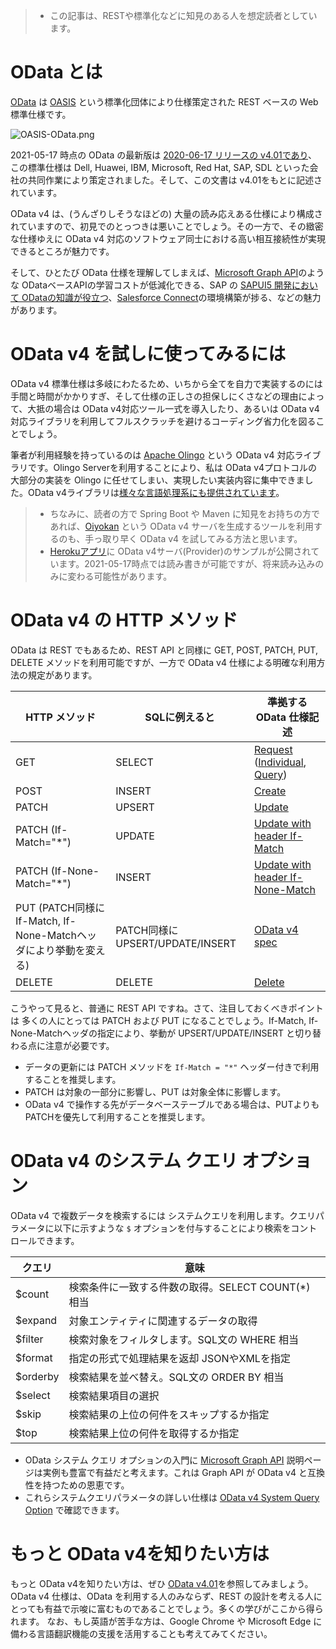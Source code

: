> * この記事は、RESTや標準化などに知見のある人を想定読者としています。

# OData とは
[OData](https://www.odata.org/) は [OASIS](https://www.oasis-open.org/) という標準化団体により仕様策定された REST ベースの Web標準仕様です。

![OASIS-OData.png](https://qiita-image-store.s3.ap-northeast-1.amazonaws.com/0/105739/b8c30beb-759c-21f3-66f0-55127917819c.png)

2021-05-17 時点の OData の最新版は [2020-06-17 リリースの v4.01であり](https://www.oasis-open.org/2020/06/17/new-version-of-rest-based-open-data-protocol-odata-approved-as-oasis-standard/)、この標準仕様は Dell, Huawei, IBM, Microsoft, Red Hat, SAP, SDL といった会社の共同作業により策定されました。そして、この文書は v4.01をもとに記述されています。

OData v4 は、(うんざりしそうなほどの) 大量の読み応えある仕様により構成されていますので、初見でのとっつきは悪いことでしょう。その一方で、その緻密な仕様ゆえに OData v4 対応のソフトウェア同士における高い相互接続性が実現できるところが魅力です。

そして、ひとたび OData 仕様を理解してしまえば、[Microsoft Graph API](https://docs.microsoft.com/ja-jp/graph/query-parameters)のような ODataベースAPIの学習コストが低減化できる、SAP の [SAPUI5 開発において ODataの知識が役立つ](https://qiita.com/tami/items/411a226d1ea6bb25b5f1)、[Salesforce Connect](https://help.salesforce.com/articleView?id=sf.platform_connect_about.htm&type=5)の環境構築が捗る、などの魅力があります。

# OData v4 を試しに使ってみるには

OData v4 標準仕様は多岐にわたるため、いちから全てを自力で実装するのには手間と時間がかかりすぎ、そして仕様の正しさの担保しにくさなどの理由によって、大抵の場合は OData v4対応ツール一式を導入したり、あるいは OData v4対応ライブラリを利用してフルスクラッチを避けるコーディング省力化を図ることでしょう。

筆者が利用経験を持っているのは [Apache Olingo](https://olingo.apache.org/doc/odata4/index.html) という OData v4 対応ライブラリです。Olingo Serverを利用することにより、私は OData v4プロトコルの大部分の実装を Olingo に任せてしまい、実現したい実装内容に集中できました。OData v4ライブラリは[様々な言語処理系にも提供されています](https://www.odata.org/libraries/)。

> - ちなみに、読者の方で Spring Boot や Maven に知見をお持ちの方であれば、[Oiyokan](https://qiita.com/igapyon/items/3fbdb0f3d3520a54f2a9) という OData v4 サーバを生成するツールを利用するのも、手っ取り早く OData v4 を試してみる方法と思います。
> - [Herokuアプリ](https://oiyokan.herokuapp.com/odata4.svc/)に OData v4サーバ(Provider)のサンプルが公開されています。2021-05-17時点では読み書きが可能ですが、将来読み込みのみに変わる可能性があります。

# OData v4 の HTTP メソッド

OData は REST でもあるため、REST API と同様に GET, POST, PATCH, PUT, DELETE メソッドを利用可能ですが、一方で OData v4 仕様による明確な利用方法の規定があります。

| HTTP メソッド               | SQLに例えると | 準拠する OData 仕様記述               |
| ------                    | ------            | ------                                             |
| GET                       | SELECT            | [Request](https://docs.oasis-open.org/odata/odata/v4.01/odata-v4.01-part1-protocol.html#sec_RequestingData) ([Individual](https://docs.oasis-open.org/odata/odata/v4.01/odata-v4.01-part1-protocol.html#sec_RequestingIndividualEntities), [Query](https://docs.oasis-open.org/odata/odata/v4.01/odata-v4.01-part1-protocol.html#sec_SystemQueryOptionselect)) |
| POST                      | INSERT            | [Create](https://docs.oasis-open.org/odata/odata/v4.01/odata-v4.01-part1-protocol.html#sec_CreateanEntity) |
| PATCH                     | UPSERT            | [Update](https://docs.oasis-open.org/odata/odata/v4.01/odata-v4.01-part1-protocol.html#sec_UpdateanEntity) |
| PATCH (If-Match="*")      | UPDATE            | [Update with header If-Match](https://docs.oasis-open.org/odata/odata/v4.01/odata-v4.01-part1-protocol.html#sec_HeaderIfMatch) |
| PATCH (If-None-Match="*") | INSERT            | [Update with header If-None-Match](https://docs.oasis-open.org/odata/odata/v4.01/odata-v4.01-part1-protocol.html#sec_HeaderIfNoneMatch) |
| PUT (PATCH同様に If-Match, If-None-Matchヘッダにより挙動を変える)                      | PATCH同様に UPSERT/UPDATE/INSERT   | [OData v4 spec](https://docs.oasis-open.org/odata/odata/v4.01/odata-v4.01-part1-protocol.html#sec_UpdateanEntity) |
| DELETE                    | DELETE            | [Delete](https://docs.oasis-open.org/odata/odata/v4.01/odata-v4.01-part1-protocol.html#sec_DeleteanEntity) |

こうやって見ると、普通に REST API ですね。さて、注目しておくべきポイントは 多くの人にとっては PATCH および PUT になることでしょう。If-Match, If-None-Matchヘッダの指定により、挙動が UPSERT/UPDATE/INSERT と切り替わる点に注意が必要です。

- データの更新には PATCH メソッドを `If-Match = "*"` ヘッダー付きで利用することを推奨します。
- PATCH は対象の一部分に影響し、PUT は対象全体に影響します。
- OData v4 で操作する先がデータベーステーブルである場合は、PUTよりもPATCHを優先して利用することを推奨します。

# OData v4 のシステム クエリ オプション

OData v4 で複数データを検索するには システムクエリを利用します。クエリパラメータに以下に示すような `$` オプションを付与することにより検索をコントロールできます。

| クエリ     | 意味                                         |
| ---      | ---                                         | 
| $count   | 検索条件に一致する件数の取得。SELECT COUNT(*) 相当 |
| $expand  | 対象エンティティに関連するデータの取得               |
| $filter  | 検索対象をフィルタします。SQL文の WHERE 相当        |
| $format  | 指定の形式で処理結果を返却 JSONやXMLを指定        |
| $orderby | 検索結果を並べ替え。SQL文の ORDER BY 相当        |
| $select  | 検索結果項目の選択                            |
| $skip    | 検索結果の上位の何件をスキップするか指定           |
| $top     | 検索結果上位の何件を取得するか指定               |

- OData システム クエリ オプションの入門に [Microsoft Graph API](https://docs.microsoft.com/ja-jp/graph/query-parameters) 説明ページは実例も豊富で有益だと考えます。これは Graph API が OData v4 と互換性を持つための恩恵です。
- これらシステムクエリパラメータの詳しい仕様は [OData v4 System Query Option](https://docs.oasis-open.org/odata/odata/v4.01/odata-v4.01-part2-url-conventions.html#_Toc31361038) で確認できます。

# もっと OData v4を知りたい方は

もっと OData v4を知りたい方は、ぜひ [OData v4.01](
https://docs.oasis-open.org/odata/odata/v4.01/odata-v4.01-part1-protocol.html)を参照してみましょう。
OData v4 仕様は、OData を利用する人のみならず、REST の設計を考える人にとっても有益で示唆に富むものであることでしょう。多くの学びがここから得られます。
なお、もし英語が苦手な方は、Google Chrome や Microsoft Edge に備わる言語翻訳機能の支援を活用することも考えてみてください。
